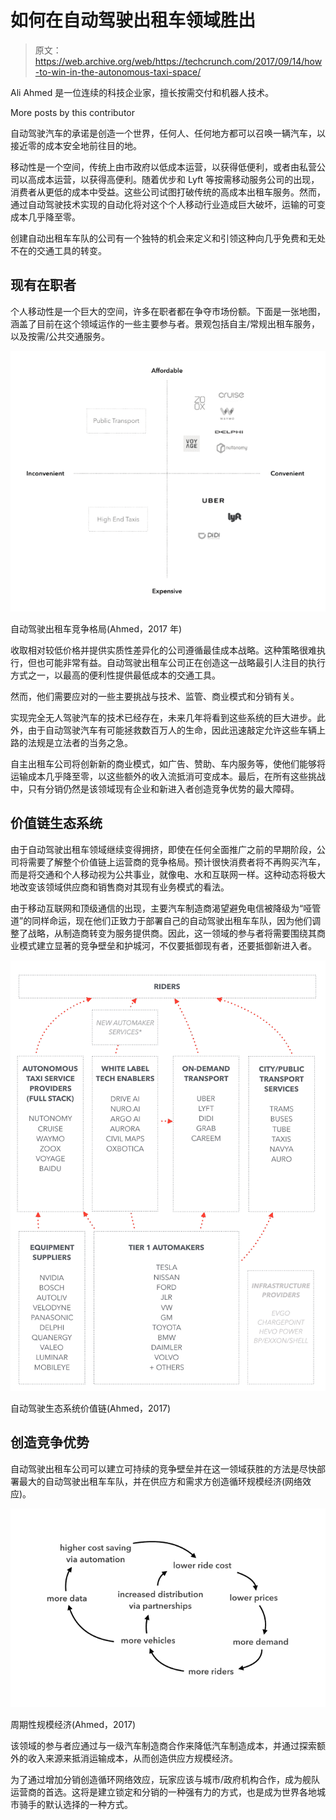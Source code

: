 # 如何在自动驾驶出租车领域胜出 

> 原文：<https://web.archive.org/web/https://techcrunch.com/2017/09/14/how-to-win-in-the-autonomous-taxi-space/>

Ali Ahmed 是一位连续的科技企业家，擅长按需交付和机器人技术。

More posts by this contributor

自动驾驶汽车的承诺是创造一个世界，任何人、任何地方都可以召唤一辆汽车，以接近零的成本安全地前往目的地。

移动性是一个空间，传统上由市政府以低成本运营，以获得低便利，或者由私营公司以高成本运营，以获得高便利。随着优步和 Lyft 等按需移动服务公司的出现，消费者从更低的成本中受益。这些公司试图打破传统的高成本出租车服务。然而，通过自动驾驶技术实现的自动化将对这个个人移动行业造成巨大破坏，运输的可变成本几乎降至零。

创建自动出租车车队的公司有一个独特的机会来定义和引领这种向几乎免费和无处不在的交通工具的转变。

## 现有在职者

个人移动性是一个巨大的空间，许多在职者都在争夺市场份额。下面是一张地图，涵盖了目前在这个领域运作的一些主要参与者。景观包括自主/常规出租车服务，以及按需/公共交通服务。

![](img/b5beb2621094988dd3d7ab3746f65eaa.png)

自动驾驶出租车竞争格局(Ahmed，2017 年)

收取相对较低价格并提供实质性差异化的公司遵循最佳成本战略。这种策略很难执行，但也可能非常有益。自动驾驶出租车公司正在创造这一战略最引人注目的执行方式之一，以最高的便利性提供最低成本的交通工具。

然而，他们需要应对的一些主要挑战与技术、监管、商业模式和分销有关。

实现完全无人驾驶汽车的技术已经存在，未来几年将看到这些系统的巨大进步。此外，由于自动驾驶汽车有可能拯救数百万人的生命，因此迅速敲定允许这些车辆上路的法规是立法者的当务之急。

自主出租车公司将创新新的商业模式，如广告、赞助、车内服务等，使他们能够将运输成本几乎降至零，以这些额外的收入流抵消可变成本。最后，在所有这些挑战中，只有分销仍然是该领域现有企业和新进入者创造竞争优势的最大障碍。

## 价值链生态系统

由于自动驾驶出租车领域继续变得拥挤，即使在任何全面推广之前的早期阶段，公司将需要了解整个价值链上运营商的竞争格局。预计很快消费者将不再购买汽车，而是将交通和个人移动视为公共事业，就像电、水和互联网一样。这种动态将极大地改变该领域供应商和销售商对其现有业务模式的看法。

由于移动互联网和顶级通信的出现，主要汽车制造商渴望避免电信被降级为“哑管道”的同样命运，现在他们正致力于部署自己的自动驾驶出租车车队，因为他们调整了战略，从制造商转变为服务提供商。因此，这一领域的参与者将需要围绕其商业模式建立显著的竞争壁垒和护城河，不仅要抵御现有者，还要抵御新进入者。

![](img/7d4d9edb6d86f9269bcfd7ef448b374f.png)

自动驾驶生态系统价值链(Ahmed，2017)

## 创造竞争优势

自动驾驶出租车公司可以建立可持续的竞争壁垒并在这一领域获胜的方法是尽快部署最大的自动驾驶出租车车队，并在供应方和需求方创造循环规模经济(网络效应)。

![](img/028a9829508576e44fb02fe8bba90254.png)

周期性规模经济(Ahmed，2017)

该领域的参与者应通过与一级汽车制造商合作来降低汽车制造成本，并通过探索额外的收入来源来抵消运输成本，从而创造供应方规模经济。

为了通过增加分销创造循环网络效应，玩家应该与城市/政府机构合作，成为舰队运营商的首选。这将是建立锁定和分销的一种强有力的方式，也是成为世界各地城市骑手的默认选择的一种方式。